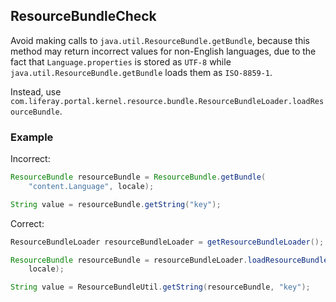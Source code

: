 ## ResourceBundleCheck

Avoid making calls to `java.util.ResourceBundle.getBundle`, because this method
may return incorrect values for non-English languages, due to the fact that
`Language.properties` is stored as `UTF-8` while
`java.util.ResourceBundle.getBundle` loads them as `ISO-8859-1`.

Instead, use
`com.liferay.portal.kernel.resource.bundle.ResourceBundleLoader.loadResourceBundle`.

### Example

Incorrect:

```java
ResourceBundle resourceBundle = ResourceBundle.getBundle(
    "content.Language", locale);

String value = resourceBundle.getString("key");
```

Correct:

```java
ResourceBundleLoader resourceBundleLoader = getResourceBundleLoader();

ResourceBundle resourceBundle = resourceBundleLoader.loadResourceBundle(
    locale);

String value = ResourceBundleUtil.getString(resourceBundle, "key");
```